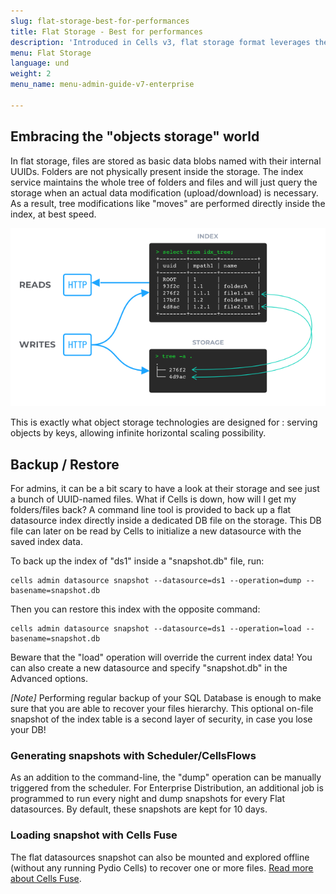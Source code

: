```yaml
---
slug: flat-storage-best-for-performances
title: Flat Storage - Best for performances
description: 'Introduced in Cells v3, flat storage format leverages the object storage approach for high performances and scalability.'
menu: Flat Storage
language: und
weight: 2
menu_name: menu-admin-guide-v7-enterprise

---
```

## Embracing the "objects storage" world

In flat storage, files are stored as basic data blobs named with their internal UUIDs. Folders are not physically present inside the storage. The index service maintains the whole tree of folders and files and will just query the storage when an actual data modification (upload/download) is necessary.
As a result, tree modifications like "moves" are performed directly inside the index, at best speed. 

![](../../images/4_connecting_your_storage/datasource-format-flat.png)

This is exactly what object storage technologies are designed for : serving objects by keys, allowing infinite horizontal scaling possibility.

## Backup / Restore

For admins, it can be a bit scary to have a look at their storage and see just a bunch of UUID-named files. What if Cells is down, how will I get my folders/files back? A command line tool is provided to back up a flat datasource index directly inside a dedicated DB file on the storage. This DB file can later on be read by Cells to initialize a new datasource with the saved index data.

To back up the index of "ds1" inside a "snapshot.db" file, run:
```
cells admin datasource snapshot --datasource=ds1 --operation=dump --basename=snapshot.db 
```
Then you can restore this index with the opposite command:
```
cells admin datasource snapshot --datasource=ds1 --operation=load --basename=snapshot.db 
```
Beware that the "load" operation will override the current index data! You can also create a new datasource and specify "snapshot.db" in the Advanced options.

_[Note]_ Performing regular backup of your SQL Database is enough to make sure that you are able to recover your files hierarchy. This optional on-file snapshot of the index table is a second layer of security, in case you lose your DB!

### Generating snapshots with Scheduler/CellsFlows

As an addition to the command-line, the "dump" operation can be manually triggered from the scheduler. For Enterprise Distribution, an additional job is programmed to run every night and dump snapshots for every Flat datasources. By default, these snapshots are kept for 10 days.

### Loading snapshot with Cells Fuse

The flat datasources snapshot can also be mounted and explored offline (without any running Pydio Cells) to recover one or more files. [Read more about Cells Fuse](/cells-v4/admin-guide/connect-your-storage/datasource-format/recovering-a-flat-storage-datasource-with-cells-fuse/).